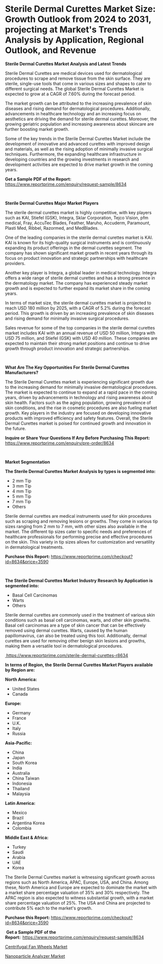 <p><h1>Sterile Dermal Curettes Market Size: Growth Outlook from 2024 to 2031, projecting at Market's Trends Analysis by Application, Regional Outlook, and Revenue</h1></p><p><strong>Sterile Dermal Curettes Market Analysis and Latest Trends</strong></p>
<p><p>Sterile Dermal Curettes are medical devices used for dermatological procedures to scrape and remove tissue from the skin surface. They are sterile, single-use tools that come in various sizes and shapes to cater to different surgical needs. The global Sterile Dermal Curettes Market is expected to grow at a CAGR of 7.60% during the forecast period. </p><p>The market growth can be attributed to the increasing prevalence of skin diseases and rising demand for dermatological procedures. Additionally, advancements in healthcare technology and an increasing focus on aesthetics are driving the demand for sterile dermal curettes. Moreover, the growing geriatric population and increasing awareness about skincare are further boosting market growth.</p><p>Some of the key trends in the Sterile Dermal Curettes Market include the development of innovative and advanced curettes with improved design and materials, as well as the rising adoption of minimally invasive surgical techniques. Furthermore, the expanding healthcare infrastructure in developing countries and the growing investments in research and development activities are expected to drive market growth in the coming years.</p></p>
<p><strong>Get a Sample PDF of the Report:&nbsp;</strong> <a href="https://www.reportprime.com/enquiry/request-sample/8634">https://www.reportprime.com/enquiry/request-sample/8634</a></p>
<p>&nbsp;</p>
<p><strong>Sterile Dermal Curettes Major Market Players</strong></p>
<p><p>The sterile dermal curettes market is highly competitive, with key players such as KAI, Stiefel (GSK), Integra, Sklar Corporation, Tejco Vision, pfm medical, Fray, AccuTec Blades, Feather, Maruho, Accuderm, Paramount, Plasti Med, Ribbel, Razormed, and MedBlades.</p><p>One of the leading companies in the sterile dermal curettes market is KAI. KAI is known for its high-quality surgical instruments and is continuously expanding its product offerings in the dermal curettes segment. The company has shown significant market growth in recent years through its focus on product innovation and strategic partnerships with healthcare providers.</p><p>Another key player is Integra, a global leader in medical technology. Integra offers a wide range of sterile dermal curettes and has a strong presence in the dermatology market. The company has experienced steady market growth and is expected to further expand its market share in the coming years.</p><p>In terms of market size, the sterile dermal curettes market is projected to reach USD 180 million by 2025, with a CAGR of 5.2% during the forecast period. This growth is driven by an increasing prevalence of skin diseases and rising demand for minimally invasive surgical procedures.</p><p>Sales revenue for some of the top companies in the sterile dermal curettes market includes KAI with an annual revenue of USD 50 million, Integra with USD 75 million, and Stiefel (GSK) with USD 40 million. These companies are expected to maintain their strong market positions and continue to drive growth through product innovation and strategic partnerships.</p></p>
<p>&nbsp;</p>
<p><strong>What Are The Key Opportunities For Sterile Dermal Curettes Manufacturers?</strong></p>
<p><p>The Sterile Dermal Curettes market is experiencing significant growth due to the increasing demand for minimally invasive dermatological procedures. The market is expected to continue to expand at a rapid pace in the coming years, driven by advancements in technology and rising awareness about skin health. Factors such as the aging population, growing prevalence of skin conditions, and the rise in cosmetic procedures are also fueling market growth. Key players in the industry are focused on developing innovative products with improved efficiency and safety features. Overall, the Sterile Dermal Curettes market is poised for continued growth and innovation in the future.</p></p>
<p><strong>Inquire or Share Your Questions If Any Before Purchasing This Report:</strong> <a href="https://www.reportprime.com/enquiry/pre-order/8634">https://www.reportprime.com/enquiry/pre-order/8634</a></p>
<p>&nbsp;</p>
<p><strong>Market Segmentation</strong></p>
<p><strong>The Sterile Dermal Curettes Market Analysis by types is segmented into:</strong></p>
<p><ul><li>2 mm Tip</li><li>3 mm Tip</li><li>4 mm Tip</li><li>5 mm Tip</li><li>7 mm Tip</li><li>Others</li></ul></p>
<p><p>Sterile dermal curettes are medical instruments used for skin procedures such as scraping and removing lesions or growths. They come in various tip sizes ranging from 2 mm to 7 mm, with other sizes also available in the market. The different tip sizes cater to specific needs and preferences of healthcare professionals for performing precise and effective procedures on the skin. This variety in tip sizes allows for customization and versatility in dermatological treatments.</p></p>
<p><strong>Purchase this Report:&nbsp;</strong><a href="https://www.reportprime.com/checkout?id=8634&price=3590">https://www.reportprime.com/checkout?id=8634&price=3590</a></p>
<p>&nbsp;</p>
<p><strong>The Sterile Dermal Curettes Market Industry Research by Application is segmented into:</strong></p>
<p><ul><li>Basal Cell Carcinomas</li><li>Warts</li><li>Others</li></ul></p>
<p><p>Sterile dermal curettes are commonly used in the treatment of various skin conditions such as basal cell carcinomas, warts, and other skin growths. Basal cell carcinomas are a type of skin cancer that can be effectively removed using dermal curettes. Warts, caused by the human papillomavirus, can also be treated using this tool. Additionally, dermal curettes are used for removing other benign skin lesions and growths, making them a versatile tool in dermatological procedures.</p></p>
<p><a href="https://www.reportprime.com/sterile-dermal-curettes-r8634">&nbsp;https://www.reportprime.com/sterile-dermal-curettes-r8634</a></p>
<p><strong>In terms of Region, the Sterile Dermal Curettes Market Players available by Region are:</strong></p>
<p>
    <p> <strong> North America: </strong>
        <ul>
            <li>United States</li>
            <li>Canada</li>
        </ul>
        </p> 
    <p> <strong> Europe: </strong>
        <ul>
            <li>Germany</li>
            <li>France</li>
            <li>U.K.</li>
            <li>Italy</li>
            <li>Russia</li>
        </ul>
        </p> 
    <p> <strong> Asia-Pacific: </strong>
        <ul>
            <li>China</li>
            <li>Japan</li>
            <li>South Korea</li>
            <li>India</li>
            <li>Australia</li>
            <li>China Taiwan</li>
            <li>Indonesia</li>
            <li>Thailand</li>
            <li>Malaysia</li>
        </ul>
        </p> 
    <p> <strong> Latin America: </strong>
        <ul>
            <li>Mexico</li>
            <li>Brazil</li>
            <li>Argentina Korea</li>
            <li>Colombia</li>
        </ul>
        </p> 
    <p> <strong> Middle East & Africa: </strong>
        <ul>
            <li>Turkey</li>
            <li>Saudi</li>
            <li>Arabia</li>
            <li>UAE</li>
            <li>Korea</li>
        </ul>
    </p>
    </p>
<p><p>The Sterile Dermal Curettes market is witnessing significant growth across regions such as North America, APAC, Europe, USA, and China. Among these, North America and Europe are expected to dominate the market with a market share percentage valuation of 35% and 30% respectively. The APAC region is also expected to witness substantial growth, with a market share percentage valuation of 25%. The USA and China are projected to contribute 5% each to the market's growth.</p></p>
<p><strong>Purchase this Report: </strong><a href="https://www.reportprime.com/checkout?id=8634&price=3590">https://www.reportprime.com/checkout?id=8634&price=3590</a></p>
<p>&nbsp;<strong>Get a Sample PDF of the Report:&nbsp;&nbsp;</strong><a href="https://www.reportprime.com/enquiry/request-sample/8634">https://www.reportprime.com/enquiry/request-sample/8634</a></p>
<p><strong></strong></p>
<p><p><a href="https://view.publitas.com/reportprime-1/analyzing-centrifugal-fan-wheels-market-global-industry-perspective-and-forecast-2024-to-2031/">Centrifugal Fan Wheels Market</a></p><p><a href="https://angry-finch-aaf.notion.site/Decoding-Nanoparticle-Analyzer-Market-Metrics-Market-Share-Trends-and-Growth-Patterns-696ef6dc896b4afa86febe2f43de40fc">Nanoparticle Analyzer Market</a></p></p>